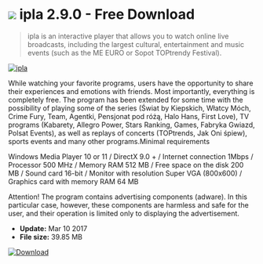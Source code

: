 # ![](https://cdn.softexe.net/static/icon/6/ipla-11138.png) ipla 2.9.0 - Free Download

> ipla is an interactive player that allows you to watch online live broadcasts, including the largest cultural, entertainment and music events (such as the ME EURO or Sopot TOPtrendy Festival).

[![ipla](https://gallery.dpcdn.pl/imgc/Tools/269/g_-_420x350_1.5_-_x20121025113400_00.png)](https://softexe.net/win/internet/radio-tv-players/ipla:pppch.html)

While watching your favorite programs, users have the opportunity to share their experiences and emotions with friends. Most importantly, everything is completely free. The program has been extended for some time with the possibility of playing some of the series (Świat by Kiepskich, Włatcy Móch, Crime Fury, Team, Agentki, Pensjonat pod różą, Halo Hans, First Love), TV programs (Kabarety, Allegro Power, Stars Ranking, Games, Fabryka Gwiazd, Polsat Events), as well as replays of concerts (TOPtrends, Jak Oni śpiew), sports events and many other programs.Minimal requirements
 
 Windows Media Player 10 or 11 / DirectX 9.0 + / Internet connection 1Mbps / Processor 500 MHz / Memory RAM 512 MB / Free space on the disk 200 MB / Sound card 16-bit / Monitor with resolution Super VGA (800x600) / Graphics card with memory RAM 64 MB
 
 Attention!
 The program contains advertising components (adware). In this particular case, however, these components are harmless and safe for the user, and their operation is limited only to displaying the advertisement.


- **Update:** Mar 10 2017
- **File size:** 39.85 MB

[![Download](https://cdn.softexe.net/static/img/download.png)](https://softexe.net/win/internet/radio-tv-players/ipla:pppch.html)

